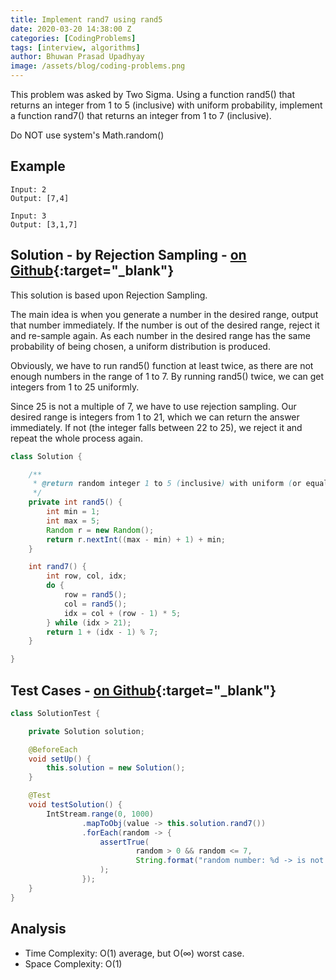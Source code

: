 ```yaml
---
title: Implement rand7 using rand5
date: 2020-03-20 14:38:00 Z
categories: [CodingProblems]
tags: [interview, algorithms]
author: Bhuwan Prasad Upadhyay
image: /assets/blog/coding-problems.png
---
```


<span class="text-danger">
    This problem was asked by Two Sigma.
</span>
<span class="text-cyan">
    Using a function rand5() that returns an integer from 1 to 5 (inclusive) with uniform probability,
    implement a function rand7() that returns an integer from 1 to 7 (inclusive).
</span>

Do NOT use system's Math.random()

## Example

```
Input: 2
Output: [7,4]

Input: 3
Output: [3,1,7]
```
## Solution - by Rejection Sampling - [on Github](https://github.com/BhuwanUpadhyay/coding-problems/tree/master/daily-coding-problem/src/main/java/day45/Solution.java){:target="_blank"}

This solution is based upon Rejection Sampling.

The main idea is when you generate a number in the desired range, output
that number immediately. If the number is out of the desired range, reject it and
re-sample again. As each number in the desired range has the same
probability of being chosen, a uniform distribution is produced.

Obviously, we have to run rand5() function at least twice,
as there are not enough numbers in the range of 1 to 7.
By running rand5() twice, we can get integers from 1 to 25 uniformly.

Since 25 is not a multiple of 7, we have to use rejection sampling.
Our desired range is integers from 1 to 21, which we can return the answer immediately.
If not (the integer falls between 22 to 25), we reject it and repeat the whole process again.

```java
class Solution {

    /**
     * @return random integer 1 to 5 (inclusive) with uniform (or equal) probability
     */
    private int rand5() {
        int min = 1;
        int max = 5;
        Random r = new Random();
        return r.nextInt((max - min) + 1) + min;
    }

    int rand7() {
        int row, col, idx;
        do {
            row = rand5();
            col = rand5();
            idx = col + (row - 1) * 5;
        } while (idx > 21);
        return 1 + (idx - 1) % 7;
    }

}
```

## Test Cases - [on Github](https://github.com/BhuwanUpadhyay/coding-problems/tree/master/daily-coding-problem/src/test/java/day45/SolutionTest.java){:target="_blank"}

```java
class SolutionTest {

    private Solution solution;

    @BeforeEach
    void setUp() {
        this.solution = new Solution();
    }

    @Test
    void testSolution() {
        IntStream.range(0, 1000)
                .mapToObj(value -> this.solution.rand7())
                .forEach(random -> {
                    assertTrue(
                            random > 0 && random <= 7,
                            String.format("random number: %d -> is not in range {1, 7} inclusive", random)
                    );
                });
    }
}
```

## Analysis

- Time Complexity: O(1) average, but O(∞) worst case.
- Space Complexity: O(1)
